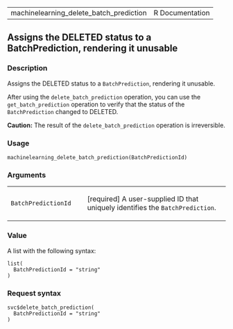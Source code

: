 <table style="width: 100%;">
<tbody>
<tr class="odd">
<td>machinelearning_delete_batch_prediction</td>
<td style="text-align: right;">R Documentation</td>
</tr>
</tbody>
</table>

## Assigns the DELETED status to a BatchPrediction, rendering it unusable

### Description

Assigns the DELETED status to a `BatchPrediction`, rendering it
unusable.

After using the `delete_batch_prediction` operation, you can use the
`get_batch_prediction` operation to verify that the status of the
`BatchPrediction` changed to DELETED.

**Caution:** The result of the `delete_batch_prediction` operation is
irreversible.

### Usage

    machinelearning_delete_batch_prediction(BatchPredictionId)

### Arguments

<table>
<colgroup>
<col style="width: 35%" />
<col style="width: 65%" />
</colgroup>
<tbody>
<tr class="odd">
<td><code
id="machinelearning_delete_batch_prediction_:_BatchPredictionId">BatchPredictionId</code></td>
<td><p>[required] A user-supplied ID that uniquely identifies the
<code>BatchPrediction</code>.</p></td>
</tr>
</tbody>
</table>

### Value

A list with the following syntax:

    list(
      BatchPredictionId = "string"
    )

### Request syntax

    svc$delete_batch_prediction(
      BatchPredictionId = "string"
    )
